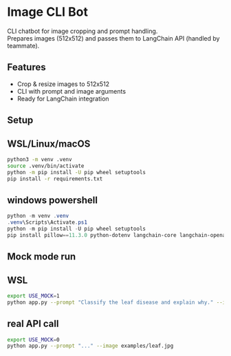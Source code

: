 # Image CLI Bot

CLI chatbot for image cropping and prompt handling.  
Prepares images (512x512) and passes them to LangChain API (handled by teammate).

## Features

- Crop & resize images to 512x512
- CLI with prompt and image arguments
- Ready for LangChain integration

## Setup

## WSL/Linux/macOS

```bash
python3 -m venv .venv
source .venv/bin/activate
python -m pip install -U pip wheel setuptools
pip install -r requirements.txt
```

## windows powershell

```Powershell
python -m venv .venv
.venv\Scripts\Activate.ps1
python -m pip install -U pip wheel setuptools
pip install pillow==11.3.0 python-dotenv langchain-core langchain-openai pytest
```

## Mock mode run

## WSL

```bash
export USE_MOCK=1
python app.py --prompt "Classify the leaf disease and explain why." --image examples/leaf.jpg
```

## real API call

```bash
export USE_MOCK=0
python app.py --prompt "..." --image examples/leaf.jpg
```

